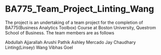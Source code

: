 # BA775_Team_Project_Linting_Wang


The project is an undertaking of a team project for the completion of BA775(Business Analytics Toolbox) Course at Boston University, Questrom School of Business. The team members are as follows

Abdullah Ajjarallah
Arushi Pathik
Ashley Mercado
Jay Chaudhary
Linting(Linsey) Wang
Vibhas Goel
